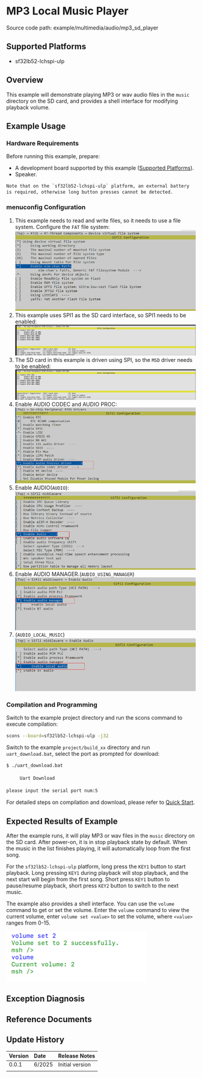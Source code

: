 # MP3 Local Music Player

Source code path: example/multimedia/audio/mp3_sd_player

## Supported Platforms
<!-- Which boards and chip platforms are supported -->
+ sf32lb52-lchspi-ulp

## Overview
<!-- Example introduction -->
This example will demonstrate playing MP3 or wav audio files in the `music` directory on the SD card, and provides a shell interface for modifying playback volume.

## Example Usage
<!-- Explain how to use the example, such as connecting which hardware pins to observe waveforms, compilation and programming can reference related documents.
For rt_device examples, also need to list the configuration switches used by this example, such as PWM example using PWM1, need to enable PWM1 in onchip menu -->

### Hardware Requirements
Before running this example, prepare:
+ A development board supported by this example ([Supported Platforms](quick_start)).
+ Speaker.

```{warning}
Note that on the `sf32lb52-lchspi-ulp` platform, an external battery is required, otherwise long button presses cannot be detected.
```

### menuconfig Configuration

1. This example needs to read and write files, so it needs to use a file system. Configure the `FAT` file system:
![RT_USING_DFS_ELMFAT](./assets/mc_fat.png)
1. This example uses SPI1 as the SD card interface, so SPI1 needs to be enabled:
![RT_USING_SPI1](./assets/mc_spi1.png)
1. The SD card in this example is driven using SPI, so the `MSD` driver needs to be enabled:
![RT_USING_MSD](./assets/mc_msd.png)
1. Enable AUDIO CODEC and AUDIO PROC:
![AUDIO CODEC & PROC](./assets/mc_audcodec_audprc.png)
1. Enable AUDIO(`AUDIO`):
![AUDIO](./assets/mc_audio.png)
1. Enable AUDIO MANAGER.(`AUDIO_USING_MANAGER`)
![AUDIO_USING_MANAGER](./assets/mc_audio_manager.png)
1. (`AUDIO_LOCAL_MUSIC`)
![AUDIO_LOCAL_MUSIC](./assets/mc_local_music.png)

### Compilation and Programming

Switch to the example project directory and run the scons command to execute compilation:

```bash
scons --board=sf32lb52-lchspi-ulp -j32
```

Switch to the example `project/build_xx` directory and run `uart_download.bat`, select the port as prompted for download:

```bash
$ ./uart_download.bat

     Uart Download

please input the serial port num:5
```

For detailed steps on compilation and download, please refer to [Quick Start](quick_start).

## Expected Results of Example
<!-- Explain example running results, such as which LEDs will light up, which logs will be printed, to help users judge whether the example is running normally, running results can be explained step by step combined with code -->
After the example runs, it will play MP3 or wav files in the `music` directory on the SD card. After power-on, it is in stop playback state by default. When the music in the list finishes playing, it will automatically loop from the first song.

For the `sf32lb52-lchspi-ulp` platform, long press the `KEY1` button to start playback. Long pressing `KEY1` during playback will stop playback, and the next start will begin from the first song. Short press `KEY1` button to pause/resume playback, short press `KEY2` button to switch to the next music.

The example also provides a shell interface. You can use the `volume` command to get or set the volume. Enter the `volume` command to view the current volume, enter `volume set <value>` to set the volume, where `<value>` ranges from 0-15.

![shell](./assets/mc_volume_shell.png)

## Exception Diagnosis

## Reference Documents
<!-- For rt_device examples, RT-Thread official website documentation provides detailed explanations, web links can be added here, for example, refer to RT-Thread's [RTC documentation](https://www.rt-thread.org/document/site/#/rt-thread-version/rt-thread-standard/programming-manual/device/rtc/rtc) -->

## Update History
|Version |Date   |Release Notes |
|:---|:---|:---|
|0.0.1 |6/2025 |Initial version |
| | | |